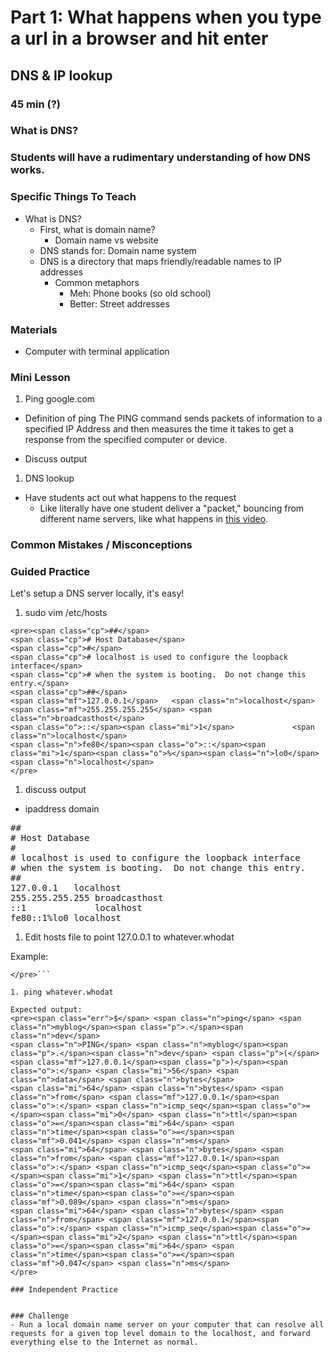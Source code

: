 # Part 1: What happens when you type a url in a browser and hit enter
## DNS & IP lookup

### 45 min (?)


### What is DNS?


### Students will have a rudimentary understanding of how DNS works.

### Specific Things To Teach

- What is DNS?
  - First, what is domain name?
    - Domain name vs website
  - DNS stands for: Domain name system
  - DNS is a directory that maps friendly/readable names to IP addresses
    - Common metaphors
      - Meh: Phone books (so old school)
      - Better: Street addresses

### Materials 
- Computer with terminal application

### Mini Lesson
1. Ping google.com 
  - Definition of ping
    The PING command sends packets of information to a specified IP Address and then measures the time it takes to get a response from the specified computer or device.

  - Discuss output
  
1. DNS lookup
  - Have students act out what happens to the request
    - Like literally have one student deliver a "packet," bouncing from different name servers, like what happens in [this video](https://www.youtube.com/watch?v=72snZctFFtA). 

### Common Mistakes / Misconceptions


### Guided Practice
Let's setup a DNS server locally, it's easy!

1. sudo vim /etc/hosts

```
<pre><span class="cp">##</span>
<span class="cp"># Host Database</span>
<span class="cp">#</span>
<span class="cp"># localhost is used to configure the loopback interface</span>
<span class="cp"># when the system is booting.  Do not change this entry.</span>
<span class="cp">##</span>
<span class="mf">127.0.0.1</span>   <span class="n">localhost</span>
<span class="mf">255.255.255.255</span> <span class="n">broadcasthost</span>
<span class="o">::</span><span class="mi">1</span>             <span class="n">localhost</span>
<span class="n">fe80</span><span class="o">::</span><span class="mi">1</span><span class="o">%</span><span class="n">lo0</span> <span class="n">localhost</span>
</pre>
```

1. discuss output

  - ipaddress <tab> domain
  <pre><span class="cp">##</span>
<span class="cp"># Host Database</span>
<span class="cp">#</span>
<span class="cp"># localhost is used to configure the loopback interface</span>
<span class="cp"># when the system is booting.  Do not change this entry.</span>
<span class="cp">##</span>
<span class="mf">127.0.0.1</span>   <span class="n">localhost</span>
<span class="mf">255.255.255.255</span> <span class="n">broadcasthost</span>
<span class="o">::</span><span class="mi">1</span>             <span class="n">localhost</span>
<span class="n">fe80</span><span class="o">::</span><span class="mi">1</span><span class="o">%</span><span class="n">lo0</span> <span class="n">localhost</span>
</pre>

1. Edit hosts file to point 127.0.0.1 to whatever.whodat

Example:

```<pre><span class="mf">127.0.0.1</span>   <span class="n">myblog</span><span class="p">.</span><span class="n">dev</span>
</pre>```

1. ping whatever.whodat

Expected output:
<pre><span class="err">$</span> <span class="n">ping</span> <span class="n">myblog</span><span class="p">.</span><span class="n">dev</span>
<span class="n">PING</span> <span class="n">myblog</span><span class="p">.</span><span class="n">dev</span> <span class="p">(</span><span class="mf">127.0.0.1</span><span class="p">)</span><span class="o">:</span> <span class="mi">56</span> <span class="n">data</span> <span class="n">bytes</span>
<span class="mi">64</span> <span class="n">bytes</span> <span class="n">from</span> <span class="mf">127.0.0.1</span><span class="o">:</span> <span class="n">icmp_seq</span><span class="o">=</span><span class="mi">0</span> <span class="n">ttl</span><span class="o">=</span><span class="mi">64</span> <span class="n">time</span><span class="o">=</span><span class="mf">0.041</span> <span class="n">ms</span>
<span class="mi">64</span> <span class="n">bytes</span> <span class="n">from</span> <span class="mf">127.0.0.1</span><span class="o">:</span> <span class="n">icmp_seq</span><span class="o">=</span><span class="mi">1</span> <span class="n">ttl</span><span class="o">=</span><span class="mi">64</span> <span class="n">time</span><span class="o">=</span><span class="mf">0.089</span> <span class="n">ms</span>
<span class="mi">64</span> <span class="n">bytes</span> <span class="n">from</span> <span class="mf">127.0.0.1</span><span class="o">:</span> <span class="n">icmp_seq</span><span class="o">=</span><span class="mi">2</span> <span class="n">ttl</span><span class="o">=</span><span class="mi">64</span> <span class="n">time</span><span class="o">=</span><span class="mf">0.047</span> <span class="n">ms</span>
</pre>

### Independent Practice


### Challenge
- Run a local domain name server on your computer that can resolve all requests for a given top level domain to the localhost, and forward everything else to the Internet as normal.
